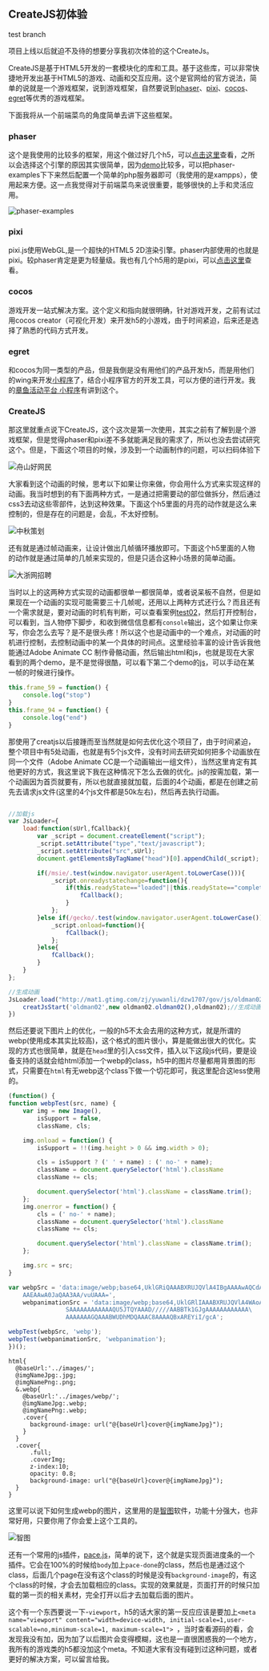 CreateJS初体验
------------------

test branch

项目上线以后就迫不及待的想要分享我初次体验的这个CreateJs。

CreateJS是基于HTML5开发的一套模块化的库和工具。基于这些库，可以非常快捷地开发出基于HTML5的游戏、动画和交互应用。这个是官网给的官方说法，简单的说就是一个游戏框架，说到游戏框架，自然要说到[phaser](https://github.com/photonstorm/phaser)、[pixi](https://github.com/pixijs/pixi.js)、[cocos](http://www.cocos.com/?v=CN)、[egret](https://www.egret.com/)等优秀的游戏框架。

下面我将从一个前端菜鸟的角度简单去讲下这些框架。

### phaser

这个是我使用的比较多的框架，用这个做过好几个h5，可以[点击这里](https://github.com/yuwanli/collection-mobile-page#phaser)查看，之所以会选择这个引擎的原因其实很简单，因为[demo](https://github.com/photonstorm/phaser-examples)比较多，可以把phaser-examples下下来然后配置一个简单的php服务器即可（我使用的是xampps），使用起来方便。这一点我觉得对于前端菜鸟来说很重要，能够很快的上手和灵活应用。

![phaser-examples](readme-images/1.png "phaser-examples")

### pixi

pixi.js使用WebGL,是一个超快的HTML5 2D渲染引擎。phaser内部使用的也就是pixi。较phaser肯定是更为轻量级。我也有几个h5用的是pixi，可以[点击这里](https://github.com/yuwanli/collection-mobile-page#pixi)查看。

### cocos

游戏开发一站式解决方案。这个定义和指向就很明确，针对游戏开发，之前有试过用cocos creator（可视化开发）来开发h5的小游戏，由于时间紧迫，后来还是选择了熟悉的代码方式开发。

### egret

和cocos为同一类型的产品，但是我倒是没有用他们的产品开发h5，而是用他们的wing来开发[小程序](https://github.com/yuwanli/octopus-wxapp/blob/master/README.md)了，结合小程序官方的开发工具，可以方便的进行开发。我的[章鱼活动平台 小程序](https://github.com/yuwanli/octopus-wxapp/blob/master/README.md)有讲到这个。

### CreateJS

那这里就重点说下CreateJS，这个这次是第一次使用，其实之前有了解到是个游戏框架，但是觉得phaser和pixi差不多就能满足我的需求了，所以也没去尝试研究这个。但是，下面这个项目的时候，涉及到一个动画制作的问题，可以扫码体验下

![舟山好网民](readme-images/2.png "舟山好网民")

大家看到这个动画的时候，思考以下如果让你来做，你会用什么方式来实现这样的动画。我当时想到的有下面两种方式，一是通过把需要动的部位做拆分，然后通过css3去动这些零部件，达到这种效果。下面这个h5里面的月亮的动作就是这么来控制的，但是存在的问题是，会乱，不太好控制。

![中秋策划](readme-images/3.png "中秋策划")

还有就是通过帧动画来，让设计做出几帧循环播放即可。下面这个h5里面的人物的动作就是通过简单的几帧来实现的，但是只适合这种小场景的简单动画。

![大浙网招聘](readme-images/4.png "大浙网招聘")

当时以上的这两种方式实现的动画都很单一都很简单，或者说呆板不自然，但是如果现在一个动画的实现可能需要三十几帧呢，还用以上两种方式还行么？而且还有一个需求就是，要对动画的时机有判断，可以查看案例[test02](test02.html)，然后打开控制台，可以看到，当人物停下脚步，和收到微信信息都有`console`输出，这个如果让你来写，你会怎么去写？是不是很头疼！所以这个也是动画中的一个难点，对动画的时机进行控制，去控制动画中的某一个具体的时间点。这里经验丰富的设计告诉我他能通过Adobe Animate CC 制作骨骼动画，然后输出html和js，也就是现在大家看到的两个demo，是不是觉得很酷，可以看下第二个demo的[js](oldman03.js)，可以手动在某一帧的时候进行操作。

```javascript
this.frame_59 = function() {
    console.log("stop")
}
this.frame_94 = function() {
    console.log("end")
}
```
那使用了creatjs以后接踵而至当然就是如何去优化这个项目了，由于时间紧迫，整个项目中有5处动画，也就是有5个js文件，没有时间去研究如何把多个动画放在同一个文件（Adobe Animate CC是一个动画输出一组文件），当然这里肯定有其他更好的方式，我这里说下我在这种情况下怎么去做的优化。js的按需加载，第一个动画因为首页就要有，所以也就直接就加载，后面的4个动画，都是在创建之前先去请求js文件(这里的4个js文件都是50k左右)，然后再去执行动画。
```javascript

//加载js
var JsLoader={
    load:function(sUrl,fCallback){
        var _script = document.createElement("script");
        _script.setAttribute("type","text/javascript");
        _script.setAttribute("src",sUrl);
        document.getElementsByTagName("head")[0].appendChild(_script);

        if(/msie/.test(window.navigator.userAgent.toLowerCase())){
            _script.onreadystatechange=function(){
                if(this.readyState=="loaded"||this.readyState=="complete"){
                    fCallback();
                }
            };
        }else if(/gecko/.test(window.navigator.userAgent.toLowerCase())){
            _script.onload=function(){
                fCallback();
            };
        }else{
            fCallback();
        }
    }
};

//生成动画
JsLoader.load("http://mat1.gtimg.com/zj/yuwanli/dzw1707/gov/js/oldman02.min.js", function(){
    creatJsStart('oldman02',new oldman02.oldman02(),oldman02);//生成动画
})

```

然后还要说下图片上的优化，一般的h5不太会去用的这种方式，就是所谓的webp(使用成本其实比较高)，这个格式的图片很小，算是能做出很大的优化。实现的方式也很简单，就是在`head`里的引入css文件，插入以下这段js代码，要是设备支持的话就会给html添加一个webp的class，h5中的图片尽量都用背景图的形式，只需要在`html`有无webp这个class下做一个切花即可，我这里配合这less使用的。

```javascript
(function() {
function webpTest(src, name) {
    var img = new Image(),
        isSupport = false,
        className, cls;

    img.onload = function() {
        isSupport = !!(img.height > 0 && img.width > 0);

        cls = isSupport ? (' ' + name) : (' no-' + name);
        className = document.querySelector('html').className
        className += cls;

        document.querySelector('html').className = className.trim();
    };
    img.onerror = function() {
        cls = (' no-' + name);
        className = document.querySelector('html').className
        className += cls;

        document.querySelector('html').className = className.trim();
    };

    img.src = src;
}

var webpSrc = 'data:image/webp;base64,UklGRiQAAABXRUJQVlA4IBgAAAAwAQCdASoB\
    AAEAAwA0JaQAA3AA/vuUAAA=',
    webpanimationSrc = 'data:image/webp;base64,UklGRlIAAABXRUJQVlA4WAoAAAA\
                SAAAAAAAAAAAAQU5JTQYAAAD/////AABBTk1GJgAAAAAAAAAAAA\
                AAAAAAAGQAAABWUDhMDQAAAC8AAAAQBxAREYiI/gcA';

webpTest(webpSrc, 'webp');
webpTest(webpanimationSrc, 'webpanimation');
})();
```

```less
html{
  @baseUrl:'../images/';
  @imgNameJpg:.jpg;
  @imgNamePng:.png;
  &.webp{
    @baseUrl:'../images/webp/';
    @imgNameJpg:.webp;
    @imgNamePng:.webp;
    .cover{
      background-image: url("@{baseUrl}cover@{imgNameJpg}");
    }
  }
  .cover{
      .full;
      .coverImg;
      z-index:10;
      opacity: 0.8;
      background-image: url("@{baseUrl}cover@{imgNameJpg}");
  }
}
```

这里可以说下如何生成webp的图片，这里用的是[智图](http://zhitu.isux.us/index.php/preview/download)软件，功能十分强大，也非常好用，只要你用了你会爱上这个工具的。

![智图](readme-images/5.png "智图")

还有一个常用的js插件，[pace.js](http://github.hubspot.com/pace/docs/welcome/)，简单的说下，这个就是实现页面进度条的一个插件。它会在100%的时候给`body`加上`pace-done`的class，然后也是通过这个class，后面几个page在没有这个class的时候是没有`background-image`的，有这个class的时候，才会去加载相应的class。实现的效果就是，页面打开的时候只加载的第一页的相关素材，完全打开以后才去加载后面的图片。

 这个有一个东西要说一下-`viewport`，h5的话大家的第一反应应该是要加上`<meta name="viewport" content="width=device-width, initial-scale=1,user-scalable=no,minimum-scale=1, maximum-scale=1">
`，当时查看源码的看，会发现我没有加，因为加了以后图片会变得模糊，这也是一直很困惑我的一个地方，我所有的游戏类的h5都没加这个meta。不知道大家有没有碰到过这种问题，或者更好的解决方案，可以留言给我。






